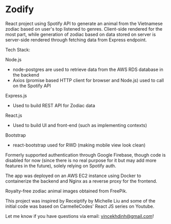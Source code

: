 # Zodify

React project using Spotify API to generate an animal from the Vietnamese zodiac based on user's top listened to genres. Client-side rendered for the most part, while generation of zodiac based on data stored on server is server-side rendered through fetching data from Express endpoint. 

Tech Stack:

Node.js
  * node-postgres are used to retrieve data from the AWS RDS database in the backend
  * Axios (promise based HTTP client for browser and Node.js) used to call on the Spotify API

Express.js
  * Used to build REST API for Zodiac data

React.js
  * Used to build UI and front-end (such as implementing contexts)
  
Bootstrap
  * react-bootstrap used for RWD (making mobile view look clean)

Formerly supported authentication through Google Firebase, though code is disabled for now (since there is no real purpose for it but may add more features in the future), solely relying on Spotify auth.

The app was deployed on an AWS EC2 instance using Docker to containerize the backend and Nginx as a reverse proxy for the frontend.

Royalty-free zodiac animal images obtained from FreePik.

This project was inspired by Receiptify by Michelle Liu and some of the initial code was based on CarmelleCodes' React JS series on Youtube.

Let me know if you have questions via email: vincekhdinh@gmail.com!
